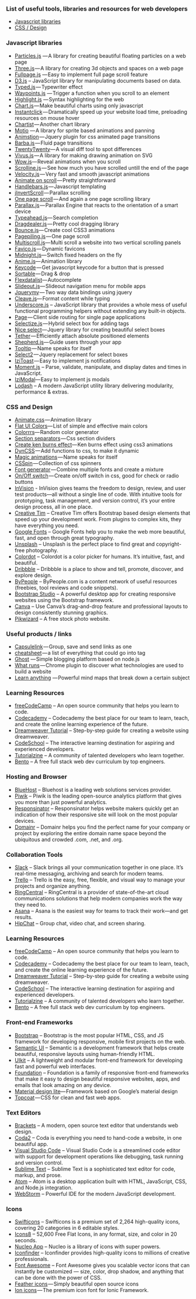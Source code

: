 ### List of useful tools, libraries and resources for web developers

* [Javascript libraries](#javascript-libraries)
* [CSS / Design](#css-and-design)


### Javascript libraries

* [Particles.js](http://vincentgarreau.com/particles.js/) — A library for creating beautiful floating particles on a web page
* [Three.js](https://threejs.org/) — A library for creating 3d objects and spaces on a web page
* [Fullpage.js](https://alvarotrigo.com/fullPage/#firstPage) — Easy to implement full page scroll feature
* [D3.js](https://d3js.org) – JavaScript library for manipulating documents based on data. 
* [Typed.js](http://www.mattboldt.com/demos/typed-js/) — Typewriter effect
* [Waypoints.js](http://imakewebthings.com/waypoints/) — Trigger a function when you scroll to an element
* [Highlight.js](https://highlightjs.org/) — Syntax highlighting for the web
* [Chart.js](http://www.chartjs.org/) — Make beautiful charts using only javascript
* [Instantclick](http://instantclick.io/) — Dramatically speed up your website load time, preloading resources on mouse hover
* [Chartist](http://gionkunz.github.io/chartist-js/index.html) — Another chart library
* [Motio](http://darsa.in/motio/#!introduction) — A library for sprite based animations and panning
* [Animstion](http://git.blivesta.com/animsition/) — Jquery plugin for css animated page transitions
* [Barba.js](https://github.com/luruke/barba.js) — Fluid page transitions
* [TwentyTwenty](http://zurb.com/playground/twentytwenty)— A visual diff tool to spot differences
* [Vivus.js](https://github.com/maxwellito/vivus#vivusjs) — A library for making drawing animation on SVG
* [Wow.js](http://mynameismatthieu.com/WOW/)— Reveal animations when you scroll
* [Scrolline.js](https://github.com/anthonyly/Scrolline.js) — See how much you have scrolled untill the end of the page
* [Velocity.js](http://velocityjs.org/) — Very fast and smooth javascript animations
* [Animate on scroll](http://michalsnik.github.io/aos/) — Pretty straightforward
* [Handlebars.js](http://handlebarsjs.com/) — Javascript templating
* [jInvertScroll](http://www.pixxelfactory.net/jInvertScroll/) — Parallax scrolling
* [One page scroll](https://github.com/peachananr/onepage-scroll) — And again a one page scrolling library
* [Parallax.js](https://github.com/wagerfield/parallax) — Parallax Engine that reacts to the orientation of a smart device
* [Typeahead.js](http://twitter.github.io/typeahead.js/)— Search completion
* [Dragdealer.js](http://skidding.github.io/dragdealer/) — Pretty cool dragging library
* [Bounce.js](http://bouncejs.com/)— Create cool CSS3 animations
* [Pagepiling.js](https://github.com/alvarotrigo/pagePiling.js) — One page scroll
* [Multiscroll.js](https://github.com/alvarotrigo/multiscroll.js)— Multi scroll a website into two vertical scrolling panels
* [Favico.js](http://lab.ejci.net/favico.js/) — Dynamic favicons
* [Midnight.js](http://aerolab.github.io/midnight.js/)— Switch fixed headers on the fly
* [Anime.js](http://animejs.com/)— Animation library
* [Keycode](http://keycode.info/) — Get javascript keycode for a button that is pressed
* [Sortable](http://rubaxa.github.io/Sortable/) — Drag & drop
* [Flexdatalist](http://projects.sergiodinislopes.pt/flexdatalist/)— Autocomplete
* [Slideout.js](https://slideout.js.org/)— Slideout navigation menu for mobile apps
* [Jquerymy](http://jquerymy.com/#/) — Two way data bindings using jquery
* [Cleave.js](http://nosir.github.io/cleave.js/)— Format content while typing
* [Underscore.js](http://underscorejs.org) – JavaScript library that provides a whole mess of useful functional programming helpers without extending any built-in objects.
* [Page](http://smalljs.org/client-side-routing/page/) — Client side routing for single page applications
* [Selectize.js](http://selectize.github.io/selectize.js/) — Hybrid select box for adding tags
* [Nice select](http://hernansartorio.com/jquery-nice-select/)— Jquery library for creating beautiful select boxes
* [Tether](http://tether.io/) — Efficiently attach absolute positioned elements
* [Shepherd.js](https://github.com/HubSpot/shepherd)— Guide users through your app
* [Tooltip](https://github.com/HubSpot/tooltip) — Name speaks for itself
* [Select2](https://select2.github.io/) — Jquery replacement for select boxes
* [IziToast](http://izitoast.marcelodolce.com/) — Easy to implement js notifications
* [Moment.js](http://momentjs.com) – Parse, validate, manipulate, and display dates and times in JavaScript.
* [IziModal](http://izimodal.marcelodolce.com/)— Easy to implement js modals
* [Lodash](https://lodash.com) – A modern JavaScript utility library delivering modularity, performance & extras.


### CSS and Design

* [Animate.css](https://daneden.github.io/animate.css/) — Animation library
* [Flat UI Colors](https://flatuicolors.com/)— List of simple and effective main colors
* [Colorrrs](https://www.webpagefx.com/web-design/random-color-picker/)— Random color generator
* [Section separators](https://tympanus.net/Development/SectionSeparators/) — Css section dividers
* [Create ken burns effect](https://www.kirupa.com/html5/ken_burns_effect_css.htm)— Ken burns effect using css3 animations
* [DynCSS](http://www.vittoriozaccaria.net/dyn-css/) — Add functions to css, to make it dynamic
* [Magic animations](https://www.minimamente.com/example/magic_animations/) — Name speaks for itself
* [CSSpin](https://webkul.github.io/csspin/) — Collection of css spinners
* [Font generator](http://brandmark.io/font-generator/) — Combine multiple fonts and create a mixture
* [On/Off switch](https://proto.io/freebies/onoff/) — Create on/off switch in css, good for check or radio buttons
* [InVision](https://www.invisionapp.com/?ref=creativetim) - InVision gives teams the freedom to design, review, and user test products—all without a single line of code. With intuitive tools for prototyping, task management, and version control, it’s your entire design process, all in one place.
* [Creative Tim](https://www.creative-tim.com) – Creative Tim offers Bootstrap based design elements that speed up your development work. From plugins to complex kits, they have everything you need.
* [Google Fonts](https://fonts.google.com) – Google Fonts help you to make the web more beautiful, fast, and open through great typography.
* [Unsplash](https://unsplash.com) – Unsplash is the perfect place to find great and copyright-free photography.
* [Colordot](https://color.hailpixel.com) – Colordot is a color picker for humans. It’s intuitive, fast, and beautiful.
* [Dribbble](https://dribbble.com) – Dribbble is a place to show and tell, promote, discover, and explore design.
* [ByPeople](https://www.bypeople.com) – ByPeople.com is a content network of useful resources (freebies, tool reviews and code snippets).
* [Bootstrap Studio](https://bootstrapstudio.io) – A powerful desktop app for creating responsive websites using the Bootstrap framework.
* [Canva](https://www.canva.com) – Use Canva’s drag-and-drop feature and professional layouts to design consistently stunning graphics.
* [Pikwizard](https://pikwizard.com) – A free stock photo website.


### Useful products / links

* [Capsulelink](http://capsulelink.com) — Group, save and send links as one
* [<head> cheatsheet](https://github.com/joshbuchea/HEAD) — a list of everything that could go into <head> tag
* [Ghost](https://ghost.org/) — Simple blogging platform based on node.js
* [What runs](https://www.whatruns.com/) — Chrome plugin to discover what technologies are used to build a website
* [Learn anything](https://learn-anything.xyz/learn-anything) — Powerful mind maps that break down a certain subject


### Learning Resources

* [freeCodeCamp](https://www.freecodecamp.com) – An open source community that helps you learn to code.
* [Codecademy](https://www.codecademy.com) – Codecademy the best place for our team to learn, teach, and create the online learning experience of the future.
* [Dreamweaver Tutorial](https://websitesetup.org/dreamweaver-tutorial/) – Step-by-step guide for creating a website using dreamweaver.
* [CodeSchool](https://www.codeschool.com) – The interactive learning destination for aspiring and experienced developers.
* [Tutorialzine](https://tutorialzine.com) – A community of talented developers who learn together.
* [Bento](https://bento.io) – A free full stack web dev curriculum by top engineers.


### Hosting and Browser
 
* [BlueHost](https://www.bluehost.com/?ref=creativetim) – Bluehost is a leading web solutions services provider.
* [Piwik](https://piwik.org) – Piwik is the leading open-source analytics platform that gives you more than just powerful analytics.
* [Responsinator](http://www.responsinator.com) – Responsinator helps website makers quickly get an indication of how their responsive site will look on the most popular devices.
* [Domainr](https://domainr.com) – Domainr helps you find the perfect name for your company or project by exploring the entire domain name space beyond the ubiquitous and crowded .com, .net, and .org.


### Collaboration Tools

* [Slack](https://slack.com) – Slack brings all your communication together in one place. It’s real-time messaging, archiving and search for modern teams.
* [Trello](https://trello.com) – Trello is the easy, free, flexible, and visual way to manage your projects and organize anything.
* [RingCentral](https://glip.com) – RingCentral is a provider of state-of-the-art cloud communications solutions that help modern companies work the way they need to.
* [Asana](https://asana.com/try) – Asana is the easiest way for teams to track their work—and get results.
* [HipChat](https://www.hipchat.com) – Group chat, video chat, and screen sharing.


### Learning Resources

* [freeCodeCamp](https://www.freecodecamp.com) – An open source community that helps you learn to code.
* [Codecademy](https://www.codecademy.com) – Codecademy the best place for our team to learn, teach, and create the online learning experience of the future.
* [Dreamweaver Tutorial](https://websitesetup.org/dreamweaver-tutorial/) – Step-by-step guide for creating a website using dreamweaver.
* [CodeSchool](https://www.codeschool.com) – The interactive learning destination for aspiring and experienced developers.
* [Tutorialzine](https://tutorialzine.com) – A community of talented developers who learn together.
* [Bento](https://bento.io) – A free full stack web dev curriculum by top engineers.


### Front-end Frameworks

* [Bootstrap](http://getbootstrap.com) – Bootstrap is the most popular HTML, CSS, and JS framework for developing responsive, mobile first projects on the web.
* [Semantic UI](https://semantic-ui.com)  – Semantic is a development framework that helps create beautiful, responsive layouts using human-friendly HTML.
* [UIkit](https://getuikit.com) – A lightweight and modular front-end framework for developing fast and powerful web interfaces.
* [Foundation](http://foundation.zurb.com) – Foundation is a family of responsive front-end frameworks that make it easy to design beautiful responsive websites, apps, and emails that look amazing on any device.
* [Material design lite](https://getmdl.io/index.html)— Framework based on Google’s material design
* [Topcoat](http://topcoat.io/) — CSS for clean and fast web apps.


### Text Editors

* [Brackets](http://brackets.io) – A modern, open source text editor that understands web design.
* [Coda2](https://panic.com/coda/) – Coda is everything you need to hand-code a website, in one beautiful app.
* [Visual Studio Code](https://code.visualstudio.com) – Visual Studio Code is a streamlined code editor with support for development operations like debugging, task running and version control.
* [Sublime Text](http://www.sublimetext.com) – Sublime Text is a sophisticated text editor for code, markup, and prose.
* [Atom](https://atom.io) – Atom is a desktop application built with HTML, JavaScript, CSS, and Node.js integration.
* [WebStorm](https://www.jetbrains.com/webstorm/) – Powerful IDE for the modern JavaScript development.


### Icons

* [Swifticons](https://www.swifticons.com) – Swifticons is a premium set of 2,264 high-quality icons, covering 20 categories in 6 editable styles.
* [Icons8](https://icons8.com) – 52,600 Free Flat Icons, in any format, size, and color in 20 seconds.
* [Nucleo App](https://nucleoapp.com?ref=creativetim) – Nucleo is a library of icons with super powers.
* [Iconfinder](https://www.iconfinder.com) – Iconfinder provides high-quality icons to millions of creative professionals.
* [Font Awesome](http://fontawesome.io) – Font Awesome gives you scalable vector icons that can instantly be customized — size, color, drop shadow, and anything that can be done with the power of CSS.
* [Feather icons](https://feathericons.com/) — Simply beautiful open source icons
* [Ion icons](http://ionicons.com/) — The premium icon font for Ionic Framework.
